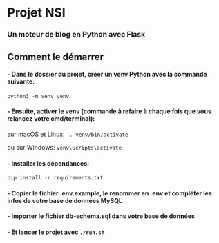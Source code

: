 # Projet NSI
### Un moteur de blog en Python avec Flask
## Comment le démarrer
#### - Dans le dossier du projet, créer un venv Python avec la commande suivante:
``python3 -m venv venv``
#### - Ensuite, activer le venv (commande à refaire à chaque fois que vous relancez votre cmd/terminal):
sur macOS et Linux:
`` . venv/bin/activate``

ou sur Windows:
``venv\Scripts\activate``

#### - Installer les dépendances:
``pip install -r requirements.txt``

#### - Copier le fichier .env.example, le renommer en .env et compléter les infos de votre base de données MySQL

#### - Importer le fichier db-schema.sql dans votre base de données

#### - Et lancer le projet avec ``./run.sh``
